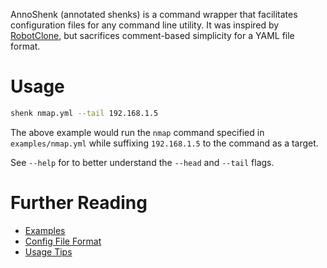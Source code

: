 AnnoShenk (annotated shenks) is a command wrapper that facilitates
configuration files for any command line utility. It was inspired
by [RobotClone](https://github.com/Wh1t3Rh1n0/RobotClone/tree/main),
but sacrifices comment-based simplicity for a YAML file format.

# Usage

```bash
shenk nmap.yml --tail 192.168.1.5
```

The above example would run the `nmap` command specified in `examples/nmap.yml`
while suffixing `192.168.1.5` to the command as a target.

See `--help` for to better understand the `--head` and `--tail` flags.

# Further Reading

- [Examples](examples)
- [Config File Format](docs/config-file-format.md)
- [Usage Tips](docs/usage-tips.md)